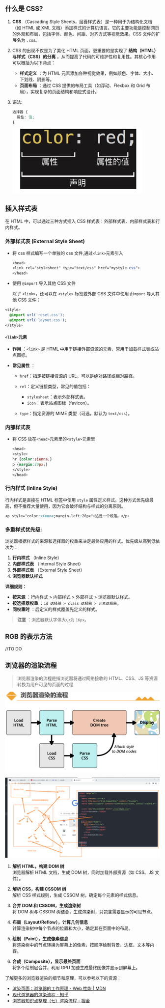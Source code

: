 ## 什么是 CSS?

1. **CSS** （Cascading Style Sheets，层叠样式表）是一种用于为结构化文档（如 HTML 或 XML 文档）添加样式的计算机语言。它的主要功能是控制网页的外观和布局，包括字体、颜色、间距、对齐方式等视觉效果。CSS 文件的扩展名为 `.css`。

2. CSS 的出现不仅是为了美化 HTML 页面，更重要的是实现了 **结构（HTML）与样式（CSS）的分离** ，从而提高了代码的可维护性和复用性。其核心作用可以概括为以下两点： 

   - **样式定义** ：为 HTML 元素添加各种视觉效果，例如颜色、字体、大小、下划线、阴影等。
   - **页面布局** ：通过 CSS 提供的布局工具（如浮动、Flexbox 和 Grid 布局），实现复杂的页面结构和响应式设计。

3. 语法:
   ```css
   选择器 {
     属性: 值;
   }
   ```
   
   
   
   ![image-20231207141546995](./assets/image-20231207141546995-1701929758358-1.png)

## 插入样式表

在 HTML 中，可以通过三种方式插入 CSS 样式表：外部样式表、内部样式表和行内样式。

### 外部样式表 (External Style Sheet)

- 将 css 样式编写一个单独的 css 文件,通过`<link>`元素引入

  ```css
  <head>
  <link rel="stylesheet" type="text/css" href="mystyle.css">
  </head>
  ```

- 使用 `@import` 导入其他 CSS 文件 

  除了 `<link>`，还可以在 `<style>` 标签或外部 CSS 文件中使用 `@import` 导入其他 CSS 文件： 


```css
<style>
  @import url('reset.css');
  @import url('layout.css');
</style>
```

#### `<link>`元素

- **作用** ：`<link>` 是 HTML 中用于链接外部资源的元素，常用于加载样式表或站点图标。
- **常见属性** ：
  
  - `href`：指定被链接资源的 URL，可以是绝对路径或相对路径。
  
  - `rel`：定义链接类型，常见的值包括：
    - `stylesheet`：表示外部样式表。
    - `icon`：表示站点图标（favicon）。
    
  - `type`：指定资源的 MIME 类型（可选，默认为 `text/css`）。

### 内部样式表

- 将 CSS 放在`<head>`元素里的`<style>`元素里

  ```css
  <head>
  <style>
  hr {color:sienna;}
  p {margin:20px;}
  </style>
  </head>
  ```

### 行内样式 (Inline Style)

行内样式是直接在 HTML 标签中使用 `style` 属性定义样式。这种方式优先级最高，但不推荐大量使用，因为它会破坏结构与样式的分离原则。

```CSS
<p style="color:sienna;margin-left:20px">这是一个段落。</p>
```

### 多重样式优先级:

浏览器根据样式的来源和选择器的权重来决定最终应用的样式。优先级从高到低依次为： 

1. **行内样式** （Inline Style）
2. **内部样式表** （Internal Style Sheet）
3. **外部样式表** （External Style Sheet）
4. **浏览器默认样式** 

**详细规则：** 

- **按来源** ：行内样式 > 内部样式 > 外部样式 > 浏览器默认样式。
- **按选择器权重** ：`id 选择器 > class 选择器 > 元素选择器`。
- **同权重时** ：后定义的样式覆盖先定义的样式。

> **注意** ：浏览器默认字体大小为 `16px`。 

## RGB 的表示方法

//TO DO

## 浏览器的渲染流程

> 浏览器渲染的流程是指浏览器将通过网络接收的 HTML、CSS、JS 等资源转换为用户可见的页面的过程

![image-20231211155859823](./assets/image-20231211155859823.png)

![浏览器的渲染流程](./assets/浏览器的渲染流程.png)

1. **解析 HTML，构建 DOM 树**  
   浏览器解析 HTML 文档，生成 DOM 树，同时加载外部资源（如 CSS、JS 文件）。

2. **解析 CSS，构建 CSSOM 树**  
   解析 CSS 样式规则，生成 CSSOM 树，确定每个元素的样式信息。

3. **合并 DOM 和 CSSOM，生成渲染树**  
   将 DOM 树与 CSSOM 树结合，生成渲染树，只包含需要显示的可见节点。

4. **布局（Layout/Reflow），计算几何信息**  
   计算渲染树中每个节点的位置和大小，确定其在页面中的布局。

5. **绘制（Paint），生成像素信息**  
   将渲染树中的节点转换为屏幕上的像素，按顺序绘制背景、边框、文本等内容。

6. **合成（Composite），显示最终页面**  
   将多个绘制层合并，利用 GPU 加速生成最终图像并显示到屏幕上。

了解更多的浏览器渲染的细节和原理，可以参考以下的资源：

- [渲染页面：浏览器的工作原理 - Web 性能 | MDN](https://developer.mozilla.org/zh-CN/docs/Web/Performance/How_browsers_work)
- [现代浏览器的渲染流程 - 知乎](https://bing.com/search?q=浏览器渲染的流程)
- [浏览器知识点整理（七）渲染流程 - 掘金](https://juejin.cn/post/6975838644402094111)
